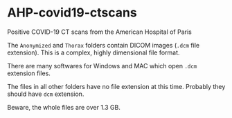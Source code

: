 # AHP-covid19-ctscans
Positive COVID-19 CT scans from the American Hospital of Paris

The `Anonymized` and `Thorax` folders contain DICOM images (`.dcm` file extension). This is a complex, highly dimensional file format.

There are many softwares for Windows and MAC which open `.dcm` extension files.

The files in all other folders have no file extension at this time. Probably they should have `dcm` extension.

Beware, the whole files are over 1.3 GB.

